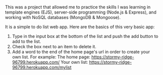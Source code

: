 This was a project that allowed me to practice the skills I was learning in template engines (EJS), server-side programming (Node.js & Express), and working with NoSQL databases (MongoDB & Mongoose).

It is a simple to do list web app. Here are the basics of this very basic app:
1. Type in the input box at the bottom of the list and push the add button to add to the list.
2. Check the box next to an item to delete it.
3. Add a word to the end of the home page's url in order to create your own list.
  For example:
  The home page: https://stormy-ridge-96799.herokuapp.com/
  Your own list: https://stormy-ridge-96799.herokuapp.com/mylist
